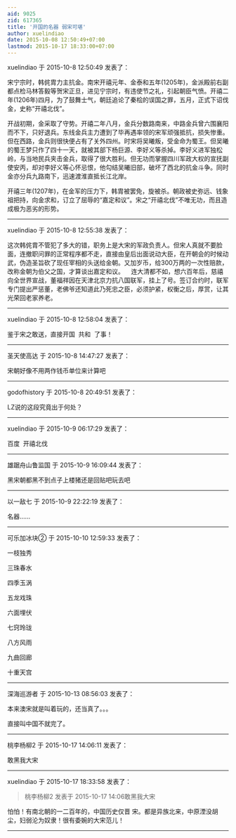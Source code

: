 ```yaml
---
aid: 9025
zid: 617365
title: '开国的名器 弱宋可堪'
author: xuelindiao
date: 2015-10-08 12:50:49+07:00
lastmod: 2015-10-17 18:33:00+07:00
---
```


xuelindiao 于 2015-10-8 12:50:49 发表了：

宋宁宗时，韩侂胄力主抗金。南宋开禧元年、金泰和五年(1205年)，金派殿前右副都点检马林答毅等贺宋正旦，进见宁宗时，有违使节之礼，引起朝臣气愤。开禧二年(1206年)四月，为了鼓舞士气，朝廷追论了秦桧的误国之罪，五月，正式下诏伐金，史称“开禧北伐”。

开战初期，金采取了守势。开禧二年八月，金兵分数路南来，中路金兵曾六围襄阳而不下，只好退兵。东线金兵主力遭到了毕再遇率领的宋军顽强抵抗，损失惨重。但在西路，金兵则很快便占有了关外四州。时宋将吴曦叛，受金命为蜀王。但吴曦的蜀王梦只作了四十一天，就被其部下杨巨源、李好义等杀掉。李好义进军独松岭，与当地民兵夹击金兵，取得了很大胜利。但无功而掌握四川军政大权的宣抚副使安丙，却对李好义等心怀忌恨，他勾结吴曦旧部，破坏了西北的抗金斗争。同时金亦分兵九路南下，迅速渡淮直抵长江北岸。

开禧三年(1207年)，在金军的压力下，韩胄被罢免，旋被杀。朝政被史弥远、钱象祖把持，向金求和，订立了屈辱的“嘉定和议”。宋之“开禧北伐”不唯无功，而且造成极为恶劣的形势。

---------

xuelindiao 于 2015-10-8 12:55:38 发表了：

这次韩侂胄不管犯了多大的错，职务上是大宋的军政负责人。但宋人真就不要脸面，连撤职问罪的正常程序都不走，直接由皇后出面说动大臣，在开朝会的时候动武，伪造圣旨砍了现任宰相的头送给金朝。又加岁币，给300万两的一次性赔款，改称金朝为伯父之国，才算谈出嘉定和议。    连大清都不如，想六百年后，慈禧向全世界宣战，董福祥因在天津北京力抗八国联军，挂上了号。签订合约时，联军专门提出严惩董，老佛爷还知道此乃死忠之臣，必须护紧，权衡之后，厚赏，让其光荣回老家养老。

---------

xuelindiao 于 2015-10-8 12:58:04 发表了：

鉴于宋之敢送，直接开国  共和  了事！

---------

圣天使高达 于 2015-10-8 14:47:27 发表了：

宋朝好像不用两作钱币单位来计算吧

---------

godofhistory 于 2015-10-8 20:49:51 发表了：

LZ说的这段究竟出于何处？

---------

xuelindiao 于 2015-10-9 06:17:29 发表了：

百度  开禧北伐

---------

雄踞舟山鲁监国 于 2015-10-9 16:09:44 发表了：

黑宋朝都黑不到点子上楼猪还是回贴吧玩去吧

---------

以一敌七 于 2015-10-9 22:22:19 发表了：

名器……

---------

可乐加冰块② 于 2015-10-10 12:59:33 发表了：

一枝独秀

三珠春水

四季玉涡

五龙戏珠

六面埋伏

七窍玲珑

八方风雨

九曲回廊

十重天宫

---------

深海巡游者 于 2015-10-13 08:56:03 发表了：

本来澳宋就是叫着玩的，还当真了。。。

直接叫中国不就完了。

---------

桃李杨柳2 于 2015-10-17 14:06:11 发表了：

敢黑我大宋

---------

xuelindiao 于 2015-10-17 18:33:58 发表了：

> 桃李杨柳2 发表于 2015-10-17 14:06敢黑我大宋



怕怕！有南北朝的一二百年的，中国历史仅晋 宋。都是异族北来，中原湮没胡尘，妇弱沦为奴隶！很有委婉的大宋范儿！

---------

